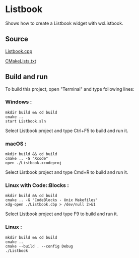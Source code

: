 # Listbook

Shows how to create a Listbook widget with wxListbook.

## Source

[Listbook.cpp](Listbook.cpp)

[CMakeLists.txt](CMakeLists.txt)

## Build and run

To build this project, open "Terminal" and type following lines:

### Windows :

``` shell
mkdir build && cd build
cmake .. 
start Listbook.sln
```

Select Listbook project and type Ctrl+F5 to build and run it.

### macOS :

``` shell
mkdir build && cd build
cmake .. -G "Xcode"
open ./Listbook.xcodeproj
```

Select Listbook project and type Cmd+R to build and run it.

### Linux with Code::Blocks :

``` shell
mkdir build && cd build
cmake .. -G "CodeBlocks - Unix Makefiles"
xdg-open ./Listbook.cbp > /dev/null 2>&1
```

Select Listbook project and type F9 to build and run it.

### Linux :

``` shell
mkdir build && cd build
cmake .. 
cmake --build . --config Debug
./Listbook
```

